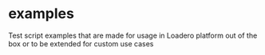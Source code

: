 # examples
Test script examples that are made for usage in Loadero platform out of the box or to be extended for custom use cases
